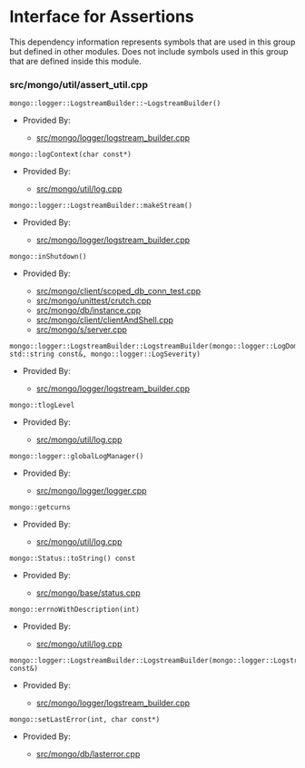 
# Interface for Assertions
This dependency information represents symbols that are used in this group but defined in other modules.  Does not include symbols used in this group that are defined inside this module.

### src/mongo/util/assert\_util.cpp

<div></div>

    mongo::logger::LogstreamBuilder::~LogstreamBuilder()

- Provided By:

    - [src/mongo/logger/logstream\_builder.cpp](../../../../process\_management/logging\_system)

<div></div>

    mongo::logContext(char const*)

- Provided By:

    - [src/mongo/util/log.cpp](../../../../process\_management/logging\_system)

<div></div>

    mongo::logger::LogstreamBuilder::makeStream()

- Provided By:

    - [src/mongo/logger/logstream\_builder.cpp](../../../../process\_management/logging\_system)

<div></div>

    mongo::inShutdown()

- Provided By:

    - [src/mongo/client/scoped\_db\_conn\_test.cpp](../../../../network/cpp\_client\_driver)
    - [src/mongo/unittest/crutch.cpp](../../../../tests/unit\_tests)
    - [src/mongo/db/instance.cpp](../../../../storage/storage\_layer\_structure)
    - [src/mongo/client/clientAndShell.cpp](../../../../network/cpp\_client\_driver)
    - [src/mongo/s/server.cpp](../../../../process\_management/mongos\_and\_mongod\_mains)

<div></div>

    mongo::logger::LogstreamBuilder::LogstreamBuilder(mongo::logger::LogDomain<mongo::logger::MessageEventEphemeral>*, std::string const&, mongo::logger::LogSeverity)

- Provided By:

    - [src/mongo/logger/logstream\_builder.cpp](../../../../process\_management/logging\_system)

<div></div>

    mongo::tlogLevel

- Provided By:

    - [src/mongo/util/log.cpp](../../../../process\_management/logging\_system)

<div></div>

    mongo::logger::globalLogManager()

- Provided By:

    - [src/mongo/logger/logger.cpp](../../../../process\_management/logging\_system)

<div></div>

    mongo::getcurns

- Provided By:

    - [src/mongo/util/log.cpp](../../../../process\_management/logging\_system)

<div></div>

    mongo::Status::toString() const

- Provided By:

    - [src/mongo/base/status.cpp](../../../../utilities/base\_utilites)

<div></div>

    mongo::errnoWithDescription(int)

- Provided By:

    - [src/mongo/util/log.cpp](../../../../process\_management/logging\_system)

<div></div>

    mongo::logger::LogstreamBuilder::LogstreamBuilder(mongo::logger::LogstreamBuilder const&)

- Provided By:

    - [src/mongo/logger/logstream\_builder.cpp](../../../../process\_management/logging\_system)

<div></div>

    mongo::setLastError(int, char const*)

- Provided By:

    - [src/mongo/db/lasterror.cpp](../../../../network/network\_core)
